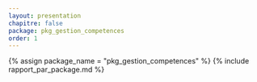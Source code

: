 ```yaml
---
layout: presentation
chapitre: false
package: pkg_gestion_competences
order: 1
---
```


{% assign package_name = "pkg_gestion_competences" %}
{% include rapport_par_package.md %}